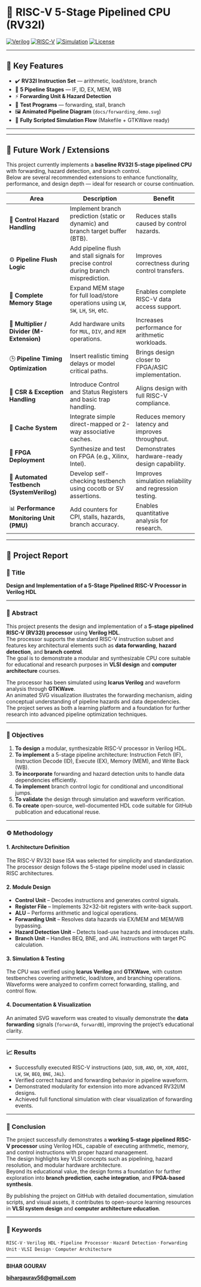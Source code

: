 # 🧠 RISC-V 5-Stage Pipelined CPU (RV32I)

[![Verilog](https://img.shields.io/badge/HDL-Verilog-blue.svg)](https://en.wikipedia.org/wiki/Verilog)
[![RISC-V](https://img.shields.io/badge/ISA-RISC--V-green.svg)](https://riscv.org)
[![Simulation](https://img.shields.io/badge/Sim-Icarus%20Verilog-orange.svg)](http://iverilog.icarus.com/)
[![License](https://img.shields.io/badge/License-MIT-lightgrey.svg)](LICENSE)

---

## 🧩 Key Features

- ✔️ **RV32I Instruction Set** — arithmetic, load/store, branch  
- 🔁 **5 Pipeline Stages** — IF, ID, EX, MEM, WB  
- ⚡ **Forwarding Unit & Hazard Detection**  
- 🧪 **Test Programs** — forwarding, stall, branch  
- 🖼️ **Animated Pipeline Diagram** (`docs/forwarding_demo.svg`)  
- 🧰 **Fully Scripted Simulation Flow** (Makefile + GTKWave ready)  

---
---

## 🔮 Future Work / Extensions

This project currently implements a **baseline RV32I 5-stage pipelined CPU** with forwarding, hazard detection, and branch control.  
Below are several recommended extensions to enhance functionality, performance, and design depth — ideal for research or course continuation.

| Area | Description | Benefit |
|------|--------------|----------|
| 🧠 **Control Hazard Handling** | Implement branch prediction (static or dynamic) and branch target buffer (BTB). | Reduces stalls caused by control hazards. |
| ⚙️ **Pipeline Flush Logic** | Add pipeline flush and stall signals for precise control during branch misprediction. | Improves correctness during control transfers. |
| 🧩 **Complete Memory Stage** | Expand MEM stage for full load/store operations using `LW`, `SW`, `LH`, `SH`, etc. | Enables complete RISC-V data access support. |
| 🔁 **Multiplier / Divider (M-Extension)** | Add hardware units for `MUL`, `DIV`, and `REM` operations. | Increases performance for arithmetic workloads. |
| 🕒 **Pipeline Timing Optimization** | Insert realistic timing delays or model critical paths. | Brings design closer to FPGA/ASIC implementation. |
| 🔐 **CSR & Exception Handling** | Introduce Control and Status Registers and basic trap handling. | Aligns design with full RISC-V compliance. |
| 🧮 **Cache System** | Integrate simple direct-mapped or 2-way associative caches. | Reduces memory latency and improves throughput. |
| 💾 **FPGA Deployment** | Synthesize and test on FPGA (e.g., Xilinx, Intel). | Demonstrates hardware-ready design capability. |
| 🧰 **Automated Testbench (SystemVerilog)** | Develop self-checking testbench using cocotb or SV assertions. | Improves simulation reliability and regression testing. |
| 📊 **Performance Monitoring Unit (PMU)** | Add counters for CPI, stalls, hazards, branch accuracy. | Enables quantitative analysis for research. |

---

## 🧾 Project Report

### 🧩 Title  
**Design and Implementation of a 5-Stage Pipelined RISC-V Processor in Verilog HDL**

---

### 🧠 Abstract

This project presents the design and implementation of a **5-stage pipelined RISC-V (RV32I) processor** using **Verilog HDL**.  
The processor supports the standard RISC-V instruction subset and features key architectural elements such as **data forwarding**, **hazard detection**, and **branch control**.  
The goal is to demonstrate a modular and synthesizable CPU core suitable for educational and research purposes in **VLSI design** and **computer architecture** courses.  

The processor has been simulated using **Icarus Verilog** and waveform analysis through **GTKWave**.  
An animated SVG visualization illustrates the forwarding mechanism, aiding conceptual understanding of pipeline hazards and data dependencies.  
The project serves as both a learning platform and a foundation for further research into advanced pipeline optimization techniques.

---

### 🎯 Objectives

1. **To design** a modular, synthesizable RISC-V processor in Verilog HDL.  
2. **To implement** a 5-stage pipeline architecture: Instruction Fetch (IF), Instruction Decode (ID), Execute (EX), Memory (MEM), and Write Back (WB).  
3. **To incorporate** forwarding and hazard detection units to handle data dependencies efficiently.  
4. **To implement** branch control logic for conditional and unconditional jumps.  
5. **To validate** the design through simulation and waveform verification.  
6. **To create** open-source, well-documented HDL code suitable for GitHub publication and educational reuse.

---

### ⚙️ Methodology

#### 1. Architecture Definition  
The RISC-V RV32I base ISA was selected for simplicity and standardization.  
The processor design follows the 5-stage pipeline model used in classic RISC architectures.

#### 2. Module Design  
- **Control Unit** – Decodes instructions and generates control signals.  
- **Register File** – Implements 32×32-bit registers with write-back support.  
- **ALU** – Performs arithmetic and logical operations.  
- **Forwarding Unit** – Resolves data hazards via EX/MEM and MEM/WB bypassing.  
- **Hazard Detection Unit** – Detects load-use hazards and introduces stalls.  
- **Branch Unit** – Handles BEQ, BNE, and JAL instructions with target PC calculation.  

#### 3. Simulation & Testing  
The CPU was verified using **Icarus Verilog** and **GTKWave**, with custom testbenches covering arithmetic, load/store, and branching operations.  
Waveforms were analyzed to confirm correct forwarding, stalling, and control flow.

#### 4. Documentation & Visualization  
An animated SVG waveform was created to visually demonstrate the **data forwarding** signals (`forwardA`, `forwardB`), improving the project’s educational clarity.  

---

### 📈 Results

- Successfully executed RISC-V instructions (`ADD`, `SUB`, `AND`, `OR`, `XOR`, `ADDI`, `LW`, `SW`, `BEQ`, `BNE`, `JAL`).  
- Verified correct hazard and forwarding behavior in pipeline waveform.  
- Demonstrated modularity for extension into more advanced RV32I/M designs.  
- Achieved full functional simulation with clear visualization of forwarding events.

---

### 🧩 Conclusion

The project successfully demonstrates a **working 5-stage pipelined RISC-V processor** using Verilog HDL, capable of executing arithmetic, memory, and control instructions with proper hazard management.  
The design highlights key VLSI concepts such as pipelining, hazard resolution, and modular hardware architecture.  
Beyond its educational value, the design forms a foundation for further exploration into **branch prediction**, **cache integration**, and **FPGA-based synthesis**.  

By publishing the project on GitHub with detailed documentation, simulation scripts, and visual assets, it contributes to open-source learning resources in **VLSI system design** and **computer architecture education**.

---

### 🧩 Keywords
`RISC-V` · `Verilog HDL` · `Pipeline Processor` · `Hazard Detection` · `Forwarding Unit` · `VLSI Design` · `Computer Architecture`

---
**BIHAR GOURAV**

**bihargaurav56@gmail.com**
